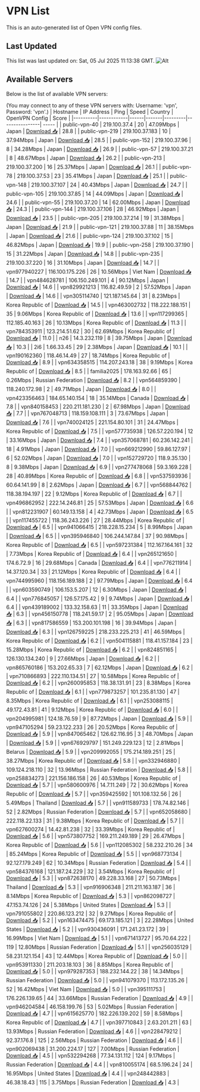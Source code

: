 # VPN List

This is an auto-generated list of Open VPN config files.

## Last Updated

This list was last updated on: Sat, 05 Jul 2025 11:13:38 GMT.
![Alt](https://repobeats.axiom.co/api/embed/186b98318ef1479477931607c1ad7d823f12451f.svg "Repobeats analytics image")

## Available Servers

Below is the list of available VPN servers:

(You may connect to any of these VPN servers with: Username: 'vpn', Password: 'vpn'.)
| Hostname | IP Address | Ping | Speed | Country | OpenVPN Config | Score |
|----------|------------|------|-------|---------|----------------| ----- |
| public-vpn-40 | 219.100.37.4 | 20 | 47.09Mbps | Japan | [Download 📥](./configs/server_0_JP.ovpn) | 28.8 |
| public-vpn-219 | 219.100.37.183 | 10 | 37.94Mbps | Japan | [Download 📥](./configs/server_1_JP.ovpn) | 28.5 |
| public-vpn-152 | 219.100.37.96 | 8 | 34.28Mbps | Japan | [Download 📥](./configs/server_2_JP.ovpn) | 26.9 |
| public-vpn-57 | 219.100.37.21 | 8 | 48.67Mbps | Japan | [Download 📥](./configs/server_3_JP.ovpn) | 26.2 |
| public-vpn-213 | 219.100.37.200 | 16 | 25.37Mbps | Japan | [Download 📥](./configs/server_4_JP.ovpn) | 26.1 |
| public-vpn-78 | 219.100.37.53 | 23 | 35.41Mbps | Japan | [Download 📥](./configs/server_5_JP.ovpn) | 25.1 |
| public-vpn-148 | 219.100.37.107 | 24 | 40.43Mbps | Japan | [Download 📥](./configs/server_6_JP.ovpn) | 24.7 |
| public-vpn-105 | 219.100.37.85 | 14 | 44.09Mbps | Japan | [Download 📥](./configs/server_7_JP.ovpn) | 24.6 |
| public-vpn-55 | 219.100.37.20 | 14 | 62.00Mbps | Japan | [Download 📥](./configs/server_8_JP.ovpn) | 24.3 |
| public-vpn-144 | 219.100.37.106 | 28 | 46.92Mbps | Japan | [Download 📥](./configs/server_9_JP.ovpn) | 23.5 |
| public-vpn-205 | 219.100.37.214 | 19 | 31.38Mbps | Japan | [Download 📥](./configs/server_10_JP.ovpn) | 21.9 |
| public-vpn-121 | 219.100.37.88 | 11 | 38.15Mbps | Japan | [Download 📥](./configs/server_11_JP.ovpn) | 21.6 |
| public-vpn-124 | 219.100.37.102 | 15 | 46.82Mbps | Japan | [Download 📥](./configs/server_12_JP.ovpn) | 19.9 |
| public-vpn-258 | 219.100.37.190 | 15 | 31.22Mbps | Japan | [Download 📥](./configs/server_13_JP.ovpn) | 14.8 |
| public-vpn-235 | 219.100.37.220 | 16 | 31.10Mbps | Japan | [Download 📥](./configs/server_14_JP.ovpn) | 14.7 |
| vpn977940227 | 116.100.175.226 | 26 | 10.56Mbps | Viet Nam | [Download 📥](./configs/server_15_VN.ovpn) | 14.7 |
| vpn484628781 | 106.150.249.101 | 4 | 90.12Mbps | Japan | [Download 📥](./configs/server_16_JP.ovpn) | 14.6 |
| vpn829921213 | 116.82.49.59 | 2 | 57.52Mbps | Japan | [Download 📥](./configs/server_17_JP.ovpn) | 14.6 |
| vpn305114740 | 121.187.145.64 | 31 | 8.23Mbps | Korea Republic of | [Download 📥](./configs/server_18_KR.ovpn) | 14.5 |
| vpn463002732 | 118.222.188.151 | 35 | 9.06Mbps | Korea Republic of | [Download 📥](./configs/server_19_KR.ovpn) | 13.6 |
| vpn117299365 | 112.185.40.163 | 26 | 10.13Mbps | Korea Republic of | [Download 📥](./configs/server_20_KR.ovpn) | 11.3 |
| vpn784353911 | 123.214.51.62 | 30 | 62.69Mbps | Korea Republic of | [Download 📥](./configs/server_21_KR.ovpn) | 11.0 |
| n26 | 14.3.232.119 | 8 | 39.75Mbps | Japan | [Download 📥](./configs/server_22_JP.ovpn) | 10.3 |
| 2i6 | 1.66.33.45 | 29 | 2.38Mbps | Japan | [Download 📥](./configs/server_23_JP.ovpn) | 10.1 |
| vpn190162360 | 118.46.14.49 | 27 | 18.74Mbps | Korea Republic of | [Download 📥](./configs/server_24_KR.ovpn) | 8.9 |
| vpn634358515 | 114.207.243.18 | 38 | 9.19Mbps | Korea Republic of | [Download 📥](./configs/server_25_KR.ovpn) | 8.5 |
| familia2025 | 178.163.92.66 | 65 | 0.26Mbps | Russian Federation | [Download 📥](./configs/server_26_RU.ovpn) | 8.2 |
| vpn564859390 | 118.240.172.98 | 2 | 49.71Mbps | Japan | [Download 📥](./configs/server_27_JP.ovpn) | 8.0 |
| vpn423356463 | 184.65.140.154 | 18 | 35.14Mbps | Canada | [Download 📥](./configs/server_28_CA.ovpn) | 7.8 |
| vpn840158453 | 220.211.181.230 | 2 | 67.98Mbps | Japan | [Download 📥](./configs/server_29_JP.ovpn) | 7.7 |
| vpn767048713 | 118.159.108.111 | 3 | 73.67Mbps | Japan | [Download 📥](./configs/server_30_JP.ovpn) | 7.6 |
| vpn740024125 | 221.154.80.101 | 31 | 24.47Mbps | Korea Republic of | [Download 📥](./configs/server_31_KR.ovpn) | 7.5 |
| vpn577735938 | 126.57.220.194 | 12 | 33.16Mbps | Japan | [Download 📥](./configs/server_32_JP.ovpn) | 7.4 |
| vpn357068781 | 60.236.142.241 | 18 | 4.91Mbps | Japan | [Download 📥](./configs/server_33_JP.ovpn) | 7.0 |
| vpn669212990 | 59.86.127.97 | 6 | 52.02Mbps | Japan | [Download 📥](./configs/server_34_JP.ovpn) | 7.0 |
| vpn152729720 | 118.9.35.130 | 8 | 9.38Mbps | Japan | [Download 📥](./configs/server_35_JP.ovpn) | 6.9 |
| vpn277478068 | 59.3.169.228 | 28 | 40.89Mbps | Korea Republic of | [Download 📥](./configs/server_36_KR.ovpn) | 6.8 |
| vpn537593936 | 60.64.141.99 | 8 | 2.62Mbps | Japan | [Download 📥](./configs/server_37_JP.ovpn) | 6.7 |
| vpn568844762 | 118.38.194.197 | 22 | 9.12Mbps | Korea Republic of | [Download 📥](./configs/server_38_KR.ovpn) | 6.7 |
| vpn496862952 | 222.14.246.81 | 25 | 57.53Mbps | Japan | [Download 📥](./configs/server_39_JP.ovpn) | 6.6 |
| vpn812231907 | 60.149.13.158 | 4 | 42.73Mbps | Japan | [Download 📥](./configs/server_40_JP.ovpn) | 6.5 |
| vpn117455722 | 118.36.243.226 | 27 | 28.44Mbps | Korea Republic of | [Download 📥](./configs/server_41_KR.ovpn) | 6.5 |
| vpn941066415 | 218.228.15.234 | 5 | 8.99Mbps | Japan | [Download 📥](./configs/server_42_JP.ovpn) | 6.5 |
| vpn395946840 | 106.244.147.84 | 37 | 90.98Mbps | Korea Republic of | [Download 📥](./configs/server_43_KR.ovpn) | 6.5 |
| vpn597231384 | 112.167.164.161 | 32 | 7.73Mbps | Korea Republic of | [Download 📥](./configs/server_44_KR.ovpn) | 6.4 |
| vpn265121650 | 174.6.72.9 | 16 | 29.68Mbps | Canada | [Download 📥](./configs/server_45_CA.ovpn) | 6.4 |
| vpn776211914 | 14.37.120.34 | 33 | 21.12Mbps | Korea Republic of | [Download 📥](./configs/server_46_KR.ovpn) | 6.4 |
| vpn744995960 | 118.156.189.188 | 2 | 97.79Mbps | Japan | [Download 📥](./configs/server_47_JP.ovpn) | 6.4 |
| vpn603590749 | 106.153.5.207 | 12 | 6.30Mbps | Japan | [Download 📥](./configs/server_48_JP.ovpn) | 6.4 |
| vpn776845057 | 126.57.175.42 | 9 | 9.74Mbps | Japan | [Download 📥](./configs/server_49_JP.ovpn) | 6.4 |
| vpn439189002 | 133.32.158.63 | 11 | 33.35Mbps | Japan | [Download 📥](./configs/server_50_JP.ovpn) | 6.3 |
| vpn456150778 | 118.241.59.17 | 2 | 95.05Mbps | Japan | [Download 📥](./configs/server_51_JP.ovpn) | 6.3 |
| vpn817586559 | 153.200.101.198 | 16 | 39.94Mbps | Japan | [Download 📥](./configs/server_52_JP.ovpn) | 6.3 |
| vpn126759225 | 218.233.225.213 | 41 | 46.59Mbps | Korea Republic of | [Download 📥](./configs/server_53_KR.ovpn) | 6.2 |
| vpn504115881 | 118.41.157.184 | 23 | 15.28Mbps | Korea Republic of | [Download 📥](./configs/server_54_KR.ovpn) | 6.2 |
| vpn824851165 | 126.130.134.240 | 9 | 27.66Mbps | Japan | [Download 📥](./configs/server_55_JP.ovpn) | 6.2 |
| vpn865760186 | 153.202.65.33 | 7 | 62.12Mbps | Japan | [Download 📥](./configs/server_56_JP.ovpn) | 6.2 |
| vpn710866893 | 222.110.134.51 | 27 | 10.58Mbps | Korea Republic of | [Download 📥](./configs/server_57_KR.ovpn) | 6.2 |
| vpn260095853 | 118.38.131.91 | 23 | 8.38Mbps | Korea Republic of | [Download 📥](./configs/server_58_KR.ovpn) | 6.1 |
| vpn779873257 | 101.235.81.130 | 47 | 8.35Mbps | Korea Republic of | [Download 📥](./configs/server_59_KR.ovpn) | 6.1 |
| vpn253088115 | 49.172.43.81 | 41 | 9.12Mbps | Korea Republic of | [Download 📥](./configs/server_60_KR.ovpn) | 6.0 |
| vpn204995981 | 124.18.76.59 | 9 | 87.72Mbps | Japan | [Download 📥](./configs/server_61_JP.ovpn) | 5.9 |
| vpn947105294 | 59.23.122.233 | 26 | 20.52Mbps | Korea Republic of | [Download 📥](./configs/server_62_KR.ovpn) | 5.9 |
| vpn847065462 | 126.62.116.95 | 3 | 48.70Mbps | Japan | [Download 📥](./configs/server_63_JP.ovpn) | 5.9 |
| vpn676929797 | 151.249.229.123 | 12 | 2.81Mbps | Belarus | [Download 📥](./configs/server_64_BY.ovpn) | 5.9 |
| vpn209992055 | 175.214.189.251 | 25 | 38.27Mbps | Korea Republic of | [Download 📥](./configs/server_65_KR.ovpn) | 5.8 |
| vpn332946880 | 109.124.218.110 | 32 | 13.96Mbps | Russian Federation | [Download 📥](./configs/server_66_RU.ovpn) | 5.8 |
| vpn258834273 | 221.156.186.158 | 26 | 40.53Mbps | Korea Republic of | [Download 📥](./configs/server_67_KR.ovpn) | 5.7 |
| vpn580600976 | 14.7.11.249 | 72 | 30.62Mbps | Korea Republic of | [Download 📥](./configs/server_68_KR.ovpn) | 5.7 |
| vpn359425592 | 101.108.132.56 | 26 | 5.49Mbps | Thailand | [Download 📥](./configs/server_69_TH.ovpn) | 5.7 |
| vpn911589733 | 178.74.82.146 | 52 | 2.82Mbps | Russian Federation | [Download 📥](./configs/server_70_RU.ovpn) | 5.7 |
| vpn652058680 | 222.118.22.133 | 31 | 9.38Mbps | Korea Republic of | [Download 📥](./configs/server_71_KR.ovpn) | 5.7 |
| vpn627600274 | 14.42.81.238 | 32 | 33.39Mbps | Korea Republic of | [Download 📥](./configs/server_72_KR.ovpn) | 5.6 |
| vpn573807752 | 169.211.249.189 | 29 | 26.47Mbps | Korea Republic of | [Download 📥](./configs/server_73_KR.ovpn) | 5.6 |
| vpn112085302 | 58.232.210.26 | 34 | 85.24Mbps | Korea Republic of | [Download 📥](./configs/server_74_KR.ovpn) | 5.5 |
| vpn968773134 | 92.127.179.249 | 62 | 10.34Mbps | Russian Federation | [Download 📥](./configs/server_75_RU.ovpn) | 5.4 |
| vpn584376168 | 121.187.24.229 | 32 | 3.54Mbps | Korea Republic of | [Download 📥](./configs/server_76_KR.ovpn) | 5.3 |
| vpn872638170 | 49.228.33.168 | 27 | 50.73Mbps | Thailand | [Download 📥](./configs/server_77_TH.ovpn) | 5.3 |
| vpn916906348 | 211.211.163.187 | 36 | 8.14Mbps | Korea Republic of | [Download 📥](./configs/server_78_KR.ovpn) | 5.3 |
| vpn862098727 | 47.153.74.126 | 24 | 5.38Mbps | United States | [Download 📥](./configs/server_79_US.ovpn) | 5.3 |
| vpn791055802 | 220.86.123.212 | 32 | 9.27Mbps | Korea Republic of | [Download 📥](./configs/server_80_KR.ovpn) | 5.2 |
| vpn163474475 | 69.173.185.121 | 3 | 22.28Mbps | United States | [Download 📥](./configs/server_81_US.ovpn) | 5.2 |
| vpn930436091 | 171.241.23.172 | 39 | 16.99Mbps | Viet Nam | [Download 📥](./configs/server_82_VN.ovpn) | 5.1 |
| vpn671413727 | 95.70.64.222 | 119 | 12.80Mbps | Russian Federation | [Download 📥](./configs/server_83_RU.ovpn) | 5.1 |
| vpn256035129 | 58.231.121.154 | 43 | 12.44Mbps | Korea Republic of | [Download 📥](./configs/server_84_KR.ovpn) | 5.0 |
| vpn953911330 | 211.203.18.103 | 36 | 8.85Mbps | Korea Republic of | [Download 📥](./configs/server_85_KR.ovpn) | 5.0 |
| vpn979287353 | 188.232.144.22 | 38 | 14.34Mbps | Russian Federation | [Download 📥](./configs/server_86_RU.ovpn) | 5.0 |
| vpn941079370 | 113.172.135.26 | 52 | 16.42Mbps | Viet Nam | [Download 📥](./configs/server_87_VN.ovpn) | 5.0 |
| vpn395111753 | 176.226.139.65 | 44 | 33.66Mbps | Russian Federation | [Download 📥](./configs/server_88_RU.ovpn) | 4.9 |
| vpn946204584 | 46.158.199.76 | 53 | 5.02Mbps | Russian Federation | [Download 📥](./configs/server_89_RU.ovpn) | 4.7 |
| vpn615625770 | 182.226.139.202 | 59 | 8.58Mbps | Korea Republic of | [Download 📥](./configs/server_90_KR.ovpn) | 4.7 |
| vpn397710843 | 2.63.201.211 | 63 | 13.93Mbps | Russian Federation | [Download 📥](./configs/server_91_RU.ovpn) | 4.6 |
| vpn228479212 | 92.37.176.8 | 125 | 2.56Mbps | Russian Federation | [Download 📥](./configs/server_92_RU.ovpn) | 4.6 |
| vpn902069438 | 31.200.224.17 | 127 | 7.00Mbps | Russian Federation | [Download 📥](./configs/server_93_RU.ovpn) | 4.5 |
| vpn532294268 | 77.34.131.112 | 124 | 9.17Mbps | Russian Federation | [Download 📥](./configs/server_94_RU.ovpn) | 4.4 |
| vpn810055174 | 68.5.196.24 | 24 | 16.95Mbps | United States | [Download 📥](./configs/server_95_US.ovpn) | 4.4 |
| vpn248442883 | 46.38.18.43 | 115 | 3.75Mbps | Russian Federation | [Download 📥](./configs/server_96_RU.ovpn) | 4.3 |
